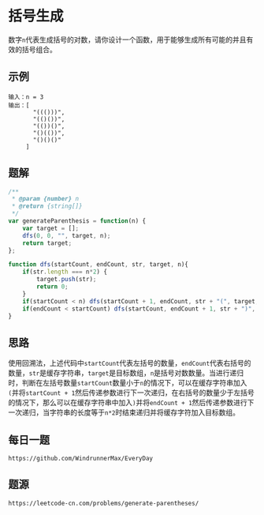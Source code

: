 # 括号生成
数字`n`代表生成括号的对数，请你设计一个函数，用于能够生成所有可能的并且有效的括号组合。

## 示例
```
输入：n = 3
输出：[
       "((()))",
       "(()())",
       "(())()",
       "()(())",
       "()()()"
     ]
```

## 题解

```javascript
/**
 * @param {number} n
 * @return {string[]}
 */
var generateParenthesis = function(n) {
    var target = [];
    dfs(0, 0, "", target, n);
    return target;
};

function dfs(startCount, endCount, str, target, n){
    if(str.length === n*2) {
        target.push(str);
        return 0;
    }
    if(startCount < n) dfs(startCount + 1, endCount, str + "(", target, n);
    if(endCount < startCount) dfs(startCount, endCount + 1, str + ")", target, n);
}
```


## 思路
使用回溯法，上述代码中`startCount`代表左括号的数量，`endCount`代表右括号的数量，`str`是缓存字符串，`target`是目标数组，`n`是括号对数数量。当进行递归时，判断在左括号数量`startCount`数量小于`n`的情况下，可以在缓存字符串加入`(`并将`startCount + 1`然后传递参数进行下一次递归，在右括号的数量少于左括号的情况下，那么可以在缓存字符串中加入`)`并将`endCount + 1`然后传递参数进行下一次递归，当字符串的长度等于`n*2`时结束递归并将缓存字符加入目标数组。


## 每日一题

```
https://github.com/WindrunnerMax/EveryDay
```

## 题源

```
https://leetcode-cn.com/problems/generate-parentheses/
```